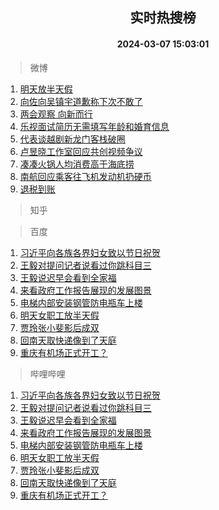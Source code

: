 <div align="center"><h2>实时热搜榜</h2><h4>2024-03-07 15:03:01</h4></div>

> 微博  

1. [明天放半天假](https://s.weibo.com/weibo?q=%E6%98%8E%E5%A4%A9%E6%94%BE%E5%8D%8A%E5%A4%A9%E5%81%87&t=31&band_rank=1&Refer=top)<br />
2. [向佐向吴镇宇道歉称下次不敢了](https://s.weibo.com/weibo?q=%23%E5%90%91%E4%BD%90%E5%90%91%E5%90%B4%E9%95%87%E5%AE%87%E9%81%93%E6%AD%89%E7%A7%B0%E4%B8%8B%E6%AC%A1%E4%B8%8D%E6%95%A2%E4%BA%86%23&t=31&band_rank=2&Refer=top)<br />
3. [两会观察 向新而行](https://s.weibo.com/weibo?q=%E4%B8%A4%E4%BC%9A%E8%A7%82%E5%AF%9F%20%E5%90%91%E6%96%B0%E8%80%8C%E8%A1%8C&t=31&band_rank=3&Refer=top)<br />
4. [乐视面试简历无需填写年龄和婚育信息](https://s.weibo.com/weibo?q=%23%E4%B9%90%E8%A7%86%E9%9D%A2%E8%AF%95%E7%AE%80%E5%8E%86%E6%97%A0%E9%9C%80%E5%A1%AB%E5%86%99%E5%B9%B4%E9%BE%84%E5%92%8C%E5%A9%9A%E8%82%B2%E4%BF%A1%E6%81%AF%23&t=31&band_rank=4&Refer=top)<br />
5. [代表谈越剧新龙门客栈破圈](https://s.weibo.com/weibo?q=%23%E4%BB%A3%E8%A1%A8%E8%B0%88%E8%B6%8A%E5%89%A7%E6%96%B0%E9%BE%99%E9%97%A8%E5%AE%A2%E6%A0%88%E7%A0%B4%E5%9C%88%23&t=31&band_rank=5&Refer=top)<br />
6. [卢昱晓工作室回应共创视频争议](https://s.weibo.com/weibo?q=%23%E5%8D%A2%E6%98%B1%E6%99%93%E5%B7%A5%E4%BD%9C%E5%AE%A4%E5%9B%9E%E5%BA%94%E5%85%B1%E5%88%9B%E8%A7%86%E9%A2%91%E4%BA%89%E8%AE%AE%23&t=31&band_rank=6&Refer=top)<br />
7. [凑凑火锅人均消费高于海底捞](https://s.weibo.com/weibo?q=%23%E5%87%91%E5%87%91%E7%81%AB%E9%94%85%E4%BA%BA%E5%9D%87%E6%B6%88%E8%B4%B9%E9%AB%98%E4%BA%8E%E6%B5%B7%E5%BA%95%E6%8D%9E%23&t=31&band_rank=7&Refer=top)<br />
8. [南航回应乘客往飞机发动机扔硬币](https://s.weibo.com/weibo?q=%23%E5%8D%97%E8%88%AA%E5%9B%9E%E5%BA%94%E4%B9%98%E5%AE%A2%E5%BE%80%E9%A3%9E%E6%9C%BA%E5%8F%91%E5%8A%A8%E6%9C%BA%E6%89%94%E7%A1%AC%E5%B8%81%23&t=31&band_rank=8&Refer=top)<br />
9. [退税到账](https://s.weibo.com/weibo?q=%E9%80%80%E7%A8%8E%E5%88%B0%E8%B4%A6&t=31&band_rank=9&Refer=top)<br />

> 知乎  


> 百度  

1. [习近平向各族各界妇女致以节日祝贺](https://www.baidu.com/s?wd=%E4%B9%A0%E8%BF%91%E5%B9%B3%E5%90%91%E5%90%84%E6%97%8F%E5%90%84%E7%95%8C%E5%A6%87%E5%A5%B3%E8%87%B4%E4%BB%A5%E8%8A%82%E6%97%A5%E7%A5%9D%E8%B4%BA&sa=fyb_news&rsv_dl=fyb_news)<br />
2. [王毅对提问记者说看过你跳科目三](https://www.baidu.com/s?wd=%E7%8E%8B%E6%AF%85%E5%AF%B9%E6%8F%90%E9%97%AE%E8%AE%B0%E8%80%85%E8%AF%B4%E7%9C%8B%E8%BF%87%E4%BD%A0%E8%B7%B3%E7%A7%91%E7%9B%AE%E4%B8%89&sa=fyb_news&rsv_dl=fyb_news)<br />
3. [王毅说迟早会看到全家福](https://www.baidu.com/s?wd=%E7%8E%8B%E6%AF%85%E8%AF%B4%E8%BF%9F%E6%97%A9%E4%BC%9A%E7%9C%8B%E5%88%B0%E5%85%A8%E5%AE%B6%E7%A6%8F&sa=fyb_news&rsv_dl=fyb_news)<br />
4. [来看政府工作报告展现的发展图景](https://www.baidu.com/s?wd=%E6%9D%A5%E7%9C%8B%E6%94%BF%E5%BA%9C%E5%B7%A5%E4%BD%9C%E6%8A%A5%E5%91%8A%E5%B1%95%E7%8E%B0%E7%9A%84%E5%8F%91%E5%B1%95%E5%9B%BE%E6%99%AF&sa=fyb_news&rsv_dl=fyb_news)<br />
5. [电梯内部安装钢管防电瓶车上楼](https://www.baidu.com/s?wd=%E7%94%B5%E6%A2%AF%E5%86%85%E9%83%A8%E5%AE%89%E8%A3%85%E9%92%A2%E7%AE%A1%E9%98%B2%E7%94%B5%E7%93%B6%E8%BD%A6%E4%B8%8A%E6%A5%BC&sa=fyb_news&rsv_dl=fyb_news)<br />
6. [明天女职工放半天假](https://www.baidu.com/s?wd=%E6%98%8E%E5%A4%A9%E5%A5%B3%E8%81%8C%E5%B7%A5%E6%94%BE%E5%8D%8A%E5%A4%A9%E5%81%87&sa=fyb_news&rsv_dl=fyb_news)<br />
7. [贾玲张小斐影后成双](https://www.baidu.com/s?wd=%E8%B4%BE%E7%8E%B2%E5%BC%A0%E5%B0%8F%E6%96%90%E5%BD%B1%E5%90%8E%E6%88%90%E5%8F%8C&sa=fyb_news&rsv_dl=fyb_news)<br />
8. [回南天取快递像到了天庭](https://www.baidu.com/s?wd=%E5%9B%9E%E5%8D%97%E5%A4%A9%E5%8F%96%E5%BF%AB%E9%80%92%E5%83%8F%E5%88%B0%E4%BA%86%E5%A4%A9%E5%BA%AD&sa=fyb_news&rsv_dl=fyb_news)<br />
9. [重庆有机场正式开工？](https://www.baidu.com/s?wd=%E9%87%8D%E5%BA%86%E6%9C%89%E6%9C%BA%E5%9C%BA%E6%AD%A3%E5%BC%8F%E5%BC%80%E5%B7%A5%EF%BC%9F&sa=fyb_news&rsv_dl=fyb_news)<br />

> 哔哩哔哩  

1. [习近平向各族各界妇女致以节日祝贺](https://www.baidu.com/s?wd=%E4%B9%A0%E8%BF%91%E5%B9%B3%E5%90%91%E5%90%84%E6%97%8F%E5%90%84%E7%95%8C%E5%A6%87%E5%A5%B3%E8%87%B4%E4%BB%A5%E8%8A%82%E6%97%A5%E7%A5%9D%E8%B4%BA&sa=fyb_news&rsv_dl=fyb_news)<br />
2. [王毅对提问记者说看过你跳科目三](https://www.baidu.com/s?wd=%E7%8E%8B%E6%AF%85%E5%AF%B9%E6%8F%90%E9%97%AE%E8%AE%B0%E8%80%85%E8%AF%B4%E7%9C%8B%E8%BF%87%E4%BD%A0%E8%B7%B3%E7%A7%91%E7%9B%AE%E4%B8%89&sa=fyb_news&rsv_dl=fyb_news)<br />
3. [王毅说迟早会看到全家福](https://www.baidu.com/s?wd=%E7%8E%8B%E6%AF%85%E8%AF%B4%E8%BF%9F%E6%97%A9%E4%BC%9A%E7%9C%8B%E5%88%B0%E5%85%A8%E5%AE%B6%E7%A6%8F&sa=fyb_news&rsv_dl=fyb_news)<br />
4. [来看政府工作报告展现的发展图景](https://www.baidu.com/s?wd=%E6%9D%A5%E7%9C%8B%E6%94%BF%E5%BA%9C%E5%B7%A5%E4%BD%9C%E6%8A%A5%E5%91%8A%E5%B1%95%E7%8E%B0%E7%9A%84%E5%8F%91%E5%B1%95%E5%9B%BE%E6%99%AF&sa=fyb_news&rsv_dl=fyb_news)<br />
5. [电梯内部安装钢管防电瓶车上楼](https://www.baidu.com/s?wd=%E7%94%B5%E6%A2%AF%E5%86%85%E9%83%A8%E5%AE%89%E8%A3%85%E9%92%A2%E7%AE%A1%E9%98%B2%E7%94%B5%E7%93%B6%E8%BD%A6%E4%B8%8A%E6%A5%BC&sa=fyb_news&rsv_dl=fyb_news)<br />
6. [明天女职工放半天假](https://www.baidu.com/s?wd=%E6%98%8E%E5%A4%A9%E5%A5%B3%E8%81%8C%E5%B7%A5%E6%94%BE%E5%8D%8A%E5%A4%A9%E5%81%87&sa=fyb_news&rsv_dl=fyb_news)<br />
7. [贾玲张小斐影后成双](https://www.baidu.com/s?wd=%E8%B4%BE%E7%8E%B2%E5%BC%A0%E5%B0%8F%E6%96%90%E5%BD%B1%E5%90%8E%E6%88%90%E5%8F%8C&sa=fyb_news&rsv_dl=fyb_news)<br />
8. [回南天取快递像到了天庭](https://www.baidu.com/s?wd=%E5%9B%9E%E5%8D%97%E5%A4%A9%E5%8F%96%E5%BF%AB%E9%80%92%E5%83%8F%E5%88%B0%E4%BA%86%E5%A4%A9%E5%BA%AD&sa=fyb_news&rsv_dl=fyb_news)<br />
9. [重庆有机场正式开工？](https://www.baidu.com/s?wd=%E9%87%8D%E5%BA%86%E6%9C%89%E6%9C%BA%E5%9C%BA%E6%AD%A3%E5%BC%8F%E5%BC%80%E5%B7%A5%EF%BC%9F&sa=fyb_news&rsv_dl=fyb_news)<br />
